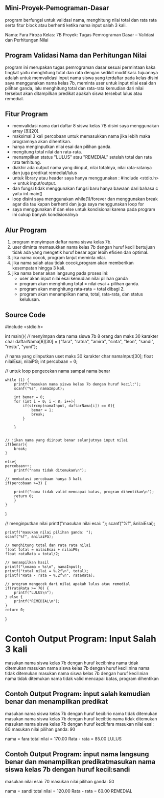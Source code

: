 ## Mini-Proyek-Pemograman-Dasar
program berfungsi untuk validasi nama, menghitung nilai total dan rata rata serta fitur block atau berhenti ketika nama input salah 3 kali.

Nama: Fara Firoza
Kelas: 7B
Proyek: Tugas Pemrograman Dasar – Validasi dan Perhitungan Nilai

## Program Validasi Nama dan Perhitungan Nilai
program ini merupakan tugas pemrograman dasar sesuai permintaan kaka tingkat yaitu menghitung total dan rata dengan sedikit modifikasi. tujuannya adalah untuk memvalidasi input nama siswa yang terdaftar pada kelas disini saya menggunakan nama kelas 7b, meminta user untuk input nilai esai dan pilihan ganda, lalu menghitung total dan rata-rata kemudian dari nilai tersebut akan ditampilkan predikat apakah siswa tersebut lulus atau remedial.

## Fitur Program
- memvalidasi nama dari daftar 8 siswa kelas 7B disini saya menggunakan array [8][20].
- maksimal 3 kali percobaan untuk memasukkan nama jika lebih maka programnya akan dihentikan.
- hanya menginputkan nilai esai dan pilihan ganda.
- mengitung total nilai dan rata-rata.
- menampilkan status "LULUS" atau "REMEDIAL" setelah total dan rata rata terhitung.
- diakhir ada output nama yang diinput, nilai totalnya, nilai rata-ratanya dan juga predikat remedial/lulus
- untuk library atau header saya hanya menggunakan : #include <stdio.h> → untuk input/output.
- dan fungsi tidak menggunakan fungsi baru hanya bawaan dari bahasa c yaitu int main()
- loop disini saya menggunakan while(1)/forever dan menggunakan break agar dia tau kapan berhenti dan juga saya menggunakan loop for
- saya menggunakan if dan else untuk kondisional karena pada program ini cukup banyak kondisionalnya
 
## Alur Program
1. program menyimpan daftar nama siswa kelas 7b.
2. user diminta memasukkan nama kelas 7b dengan huruf kecil bertujuan tidak ada yang mengetik huruf besar agar lebih efisien dan optimal.
3. jika nama cocok, program lanjut meminta nilai.
4. jika nama salah atau tidak cocok,program akan memberikan kesempatan hingga 3 kali.
5. jika nama benar akan langsung pada proses ini:
   - user akan input nilai esai kemudian nilai pilihan ganda
   - program akan menghitung total = nilai esai + pilihan ganda.
   - program akan menghitung rata-rata = total dibagi 2.
   - program akan menampilkan nama, total, rata-rata, dan status kelulusan.

## Source Code
#include <stdio.h>

int main(){
// menyimpan data nama siswa 7b 8 orang dan maks 30 karakter 
    char daftarNama[8][30] = {"fara", "ratna", "amira", "sinta", "leon", "sandi", "restu", "yuni"};

// nama yang diinputkan uset maks 30 karakter
    char namaInput[30];
    float nilaiEsai, nilaiPG;
    int percobaan = 0;

// untuk loop pengecekan nama sampai nama benar
  
    while (1) {
        printf("masukan nama siswa kelas 7b dengan huruf kecil:");
        scanf("%s", namaInput);

        int benar = 0;
        for (int i = 0; i < 8; i++){
            if(strcmp(namaInput, daftarNama[i]) == 0){
                benar = 1;
                break;
            }

        }
    

    // jikan nama yang diinput benar selanjutnya input nilai
    if(benar){
        break;
    }

    else{
    percobaan++; 
        printf("nama tidak ditemukan\n");

    // membatasi percobaan hanya 3 kali
    if(percobaan >=3) {

        printf("nama tidak valid mencapai batas, program dihentikan\n");
        return 0;
        }
    }
}

// menginputkan nilai
    printf("masukan nilai esai: ");
    scanf("%f", &nilaiEsai);

    printf("masukan nilai pilihan ganda: ");
    scanf("%f", &nilaiPG);

    // menghitung total dan rata rata nilai
    float total = nilaiEsai + nilaiPG;
    float rataRata = total/2;

    // menampilkan hasil
    printf("\nnama = %s\n", namaInput);
    printf("total nilai = %.2f\n", total);
    printf("Rata - rata = %.2f\n", rataRata);

    // program mengecek dari nilai apakah lulus atau remedial
    if(rataRata >= 70) {
        printf("LULUS\n");
    } else {
        printf("REMEDIAL\n");
    }
    return 0;
}

# Contoh Output Program: Input Salah 3 kali
masukan nama siswa kelas 7b dengan huruf kecil:nina
nama tidak ditemukan
masukan nama siswa kelas 7b dengan huruf kecil:nina
nama tidak ditemukan
masukan nama siswa kelas 7b dengan huruf kecil:nian
nama tidak ditemukan
nama tidak valid mencapai batas, program dihentikan

## Contoh Output Program: input salah kemudian benar dan menampilkan predikat
masukan nama siswa kelas 7b dengan huruf kecil:rio
nama tidak ditemukan
masukan nama siswa kelas 7b dengan huruf kecil:tio
nama tidak ditemukan
masukan nama siswa kelas 7b dengan huruf kecil:fara
masukan nilai esai: 80
masukan nilai pilihan ganda: 90

nama = fara
total nilai = 170.00
Rata - rata = 85.00
LULUS

## Contoh Output Program: input nama langsung benar dan menampilkan predikatmasukan nama siswa kelas 7b dengan huruf kecil:sandi
masukan nilai esai: 70
masukan nilai pilihan ganda: 50

nama = sandi
total nilai = 120.00
Rata - rata = 60.00
REMEDIAL



